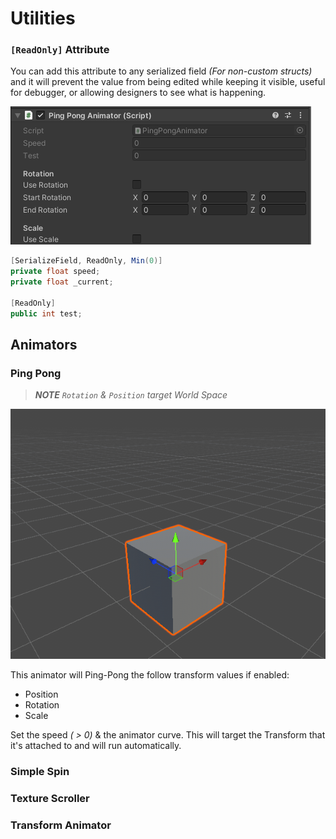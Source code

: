 ﻿# Utilities

### `[ReadOnly]` Attribute
You can add this attribute to any serialized field _(For non-custom structs)_ and it will prevent the value from being edited
while keeping it visible, useful for debugger, or allowing designers to see what is happening.

![readonly attribute](Images/readonly.PNG)
```csharp
[SerializeField, ReadOnly, Min(0)]
private float speed;
private float _current;

[ReadOnly]
public int test;
```

## Animators
### Ping Pong
> _**NOTE** `Rotation` & `Position` target World Space_ 

![example](Images/pingpong_example.gif)

This animator will Ping-Pong the follow transform values if enabled:
- Position
- Rotation
- Scale

Set the speed _( > 0)_ & the animator curve. This will target the Transform that it's attached to and will run automatically.
### Simple Spin
### Texture Scroller
### Transform Animator

